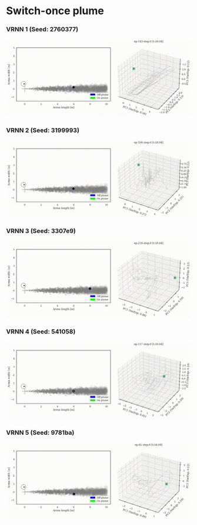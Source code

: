 # Switch-once plume

### VRNN 1 (Seed: 2760377)
![](supp/2760377/switch45x5b5_HOME_merged_common_ep143.gif)

### VRNN 2 (Seed: 3199993)
![](supp/3199993/switch45x5b5_HOME_merged_common_ep108.gif)

### VRNN 3 (Seed: 3307e9)
![](supp/3307e9/switch45x5b5_HOME_merged_common_ep218.gif)

### VRNN 4 (Seed: 541058)
![](supp/541058/switch45x5b5_HOME_merged_common_ep137.gif)

### VRNN 5 (Seed: 9781ba)
![](supp/9781ba/switch45x5b5_HOME_merged_common_ep085.gif)

